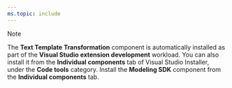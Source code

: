 ```yaml
---
ms.topic: include
---
```

> [!NOTE]
> The **Text Template Transformation** component is automatically installed as part of the **Visual Studio extension development** workload. You can also install it from the **Individual components** tab of Visual Studio Installer, under the **Code tools** category. Install the **Modeling SDK** component from the **Individual components** tab.